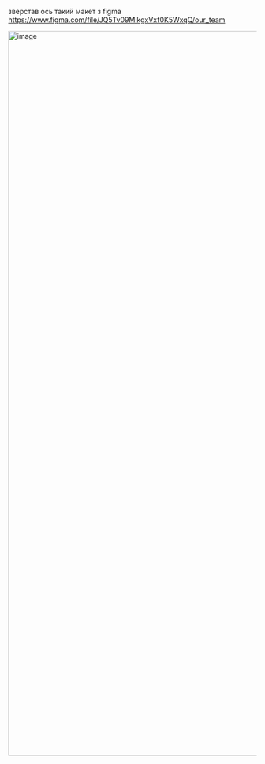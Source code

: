 зверстав ось такий макет з figma https://www.figma.com/file/JQ5Tv09MikgxVxf0K5WxqQ/our_team

<img width="1468" alt="image" src="https://github.com/user-attachments/assets/5436b1d2-939d-4b1e-89a9-848a11cc82cf" />
